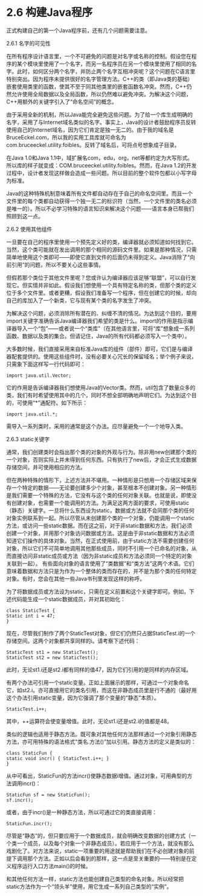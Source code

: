 # 2.6 构建Java程序


正式构建自己的第一个Java程序前，还有几个问题需要注意。

2.6.1 名字的可见性

在所有程序设计语言里，一个不可避免的问题是对名字或名称的控制。假设您在程序的某个模块里使用了一个名字，而另一名程序员在另一个模块里使用了相同的名字。此时，如何区分两个名字，并防止两个名字互相冲突呢？这个问题在C语言里特别突出。因为程序未提供很好的名字管理方法。C++的类（即Java类的基础）嵌套使用类里的函数，使其不至于同其他类里的嵌套函数名冲突。然而，C++仍然允许使用全局数据以及全局函数，所以仍然难以避免冲突。为解决这个问题，C++用额外的关键字引入了“命名空间”的概念。

由于采用全新的机制，所以Java能完全避免这些问题。为了给一个库生成明确的名字，采用了与Internet域名类似的名字。事实上，Java的设计者鼓励程序员反转使用自己的Internet域名，因为它们肯定是独一无二的。由于我的域名是BruceEckel.com，所以我的实用工具库就可命名为com.bruceeckel.utility.foibles。反转了域名后，可将点号想象成子目录。

在Java 1.0和Java 1.1中，域扩展名com，edu，org，net等都约定为大写形式。所以库的样子就变成：COM.bruceeckel.utility.foibles。然而，在Java 1.2的开发过程中，设计者发现这样做会造成一些问题。所以目前的整个软件包都以小写字母为标准。

Java的这种特殊机制意味着所有文件都自动存在于自己的命名空间里。而且一个文件里的每个类都自动获得一个独一无二的标识符（当然，一个文件里的类名必须是唯一的）。所以不必学习特殊的语言知识来解决这个问题——语言本身已帮我们照顾到这一点。

2.6.2 使用其他组件

一旦要在自己的程序里使用一个预先定义好的类，编译器就必须知道如何找到它。当然，这个类可能就在发出调用的那个相同的源码文件里。如果是那种情况，只需简单地使用这个类即可——即使它直到文件的后面仍未得到定义。Java消除了“向前引用”的问题，所以不要关心这些事情。

但假若那个类位于其他文件里呢？您或许认为编译器应该足够“联盟”，可以自行发现它。但实情并非如此。假设我们想使用一个具有特定名称的类，但那个类的定义位于多个文件里。或者更糟，假设我们准备写一个程序，但在创建它的时候，却向自己的库加入了一个新类，它与现有某个类的名字发生了冲突。

为解决这个问题，必须消除所有潜在的、纠缠不清的情况。为达到这个目的，要用import关键字准确告诉Java编译器我们希望的类是什么。import的作用是指示编译器导入一个“包”——或者说一个“类库”（在其他语言里，可将“库”想象成一系列函数、数据以及类的集合。但请记住，Java的所有代码都必须写入一个类中）。

大多数时候，我们直接采用来自标准Java库的组件（部件）即可，它们是与编译器配套提供的。使用这些组件时，没有必要关心冗长的保留域名；举个例子来说，只需象下面这样写一行代码即可：

```
import java.util.Vector;
```

它的作用是告诉编译器我们想使用Java的Vector类。然而，util包含了数量众多的类，我们有时希望使用其中的几个，同时不想全部明确地声明它们。为达到这个目的，可使用“*”通配符。如下所示：

```
import java.util.*;
```

需导入一系列类时，采用的通常是这个办法。应尽量避免一个一个地导入类。

2.6.3 static关键字

通常，我们创建类时会指出那个类的对象的外观与行为。除非用new创建那个类的一个对象，否则实际上并未得到任何东西。只有执行了new后，才会正式生成数据存储空间，并可使用相应的方法。

但在两种特殊的情形下，上述方法并不堪用。一种情形是只想用一个存储区域来保存一个特定的数据——无论要创建多少个对象，甚至根本不创建对象。另一种情形是我们需要一个特殊的方法，它没有与这个类的任何对象关联。也就是说，即使没有创建对象，也需要一个能调用的方法。为满足这两方面的要求，可使用static（静态）关键字。一旦将什么东西设为static，数据或方法就不会同那个类的任何对象实例联系到一起。所以尽管从未创建那个类的一个对象，仍能调用一个static方法，或访问一些static数据。而在这之前，对于非static数据和方法，我们必须创建一个对象，并用那个对象访问数据或方法。这是由于非static数据和方法必须知道它们操作的具体对象。当然，在正式使用前，由于static方法不需要创建任何对象，所以它们不可简单地调用其他那些成员，同时不引用一个已命名的对象，从而直接访问非static成员或方法（因为非static成员和方法必须同一个特定的对象关联到一起）。
有些面向对象的语言使用了“类数据”和“类方法”这两个术语。它们意味着数据和方法只是为作为一个整体的类而存在的，并不是为那个类的任何特定对象。有时，您会在其他一些Java书刊里发现这样的称呼。

为了将数据成员或方法设为static，只需在定义前置和这个关键字即可。例如，下述代码能生成一个static数据成员，并对其初始化：

```
class StaticTest {
Static int i = 47;
}
```

现在，尽管我们制作了两个StaticTest对象，但它们仍然只占据StaticTest.i的一个存储空间。这两个对象都共享同样的i。请考察下述代码：

```
StaticTest st1 = new StaticTest();
StaticTest st2 = new StaticTest();
```

此时，无论st1.i还是st2.i都有同样的值47，因为它们引用的是同样的内存区域。

有两个办法可引用一个static变量。正如上面展示的那样，可通过一个对象命名它，如st2.i。亦可直接用它的类名引用，而这在非静态成员里是行不通的（最好用这个办法引用static变量，因为它强调了那个变量的“静态”本质）。

```
StaticTest.i++;
```

其中，++运算符会使变量增值。此时，无论st1.i还是st2.i的值都是48。

类似的逻辑也适用于静态方法。既可象对其他任何方法那样通过一个对象引用静态方法，亦可用特殊的语法格式“类名.方法()”加以引用。静态方法的定义是类似的：

```
class StaticFun {
static void incr() { StaticTest.i++; }
}
```

从中可看出，StaticFun的方法incr()使静态数据i增值。通过对象，可用典型的方法调用incr()：

```
StaticFun sf = new StaticFun();
sf.incr();
```

或者，由于incr()是一种静态方法，所以可通过它的类直接调用：

```
StaticFun.incr();
```

尽管是“静态”的，但只要应用于一个数据成员，就会明确改变数据的创建方式（一个类一个成员，以及每个对象一个非静态成员）。若应用于一个方法，就没有那么戏剧化了。对方法来说，static一项重要的用途就是帮助我们在不必创建对象的前提下调用那个方法。正如以后会看到的那样，这一点是至关重要的——特别是在定义程序运行入口方法main()的时候。

和其他任何方法一样，static方法也能创建自己类型的命名对象。所以经常把static方法作为一个“领头羊”使用，用它生成一系列自己类型的“实例”。
